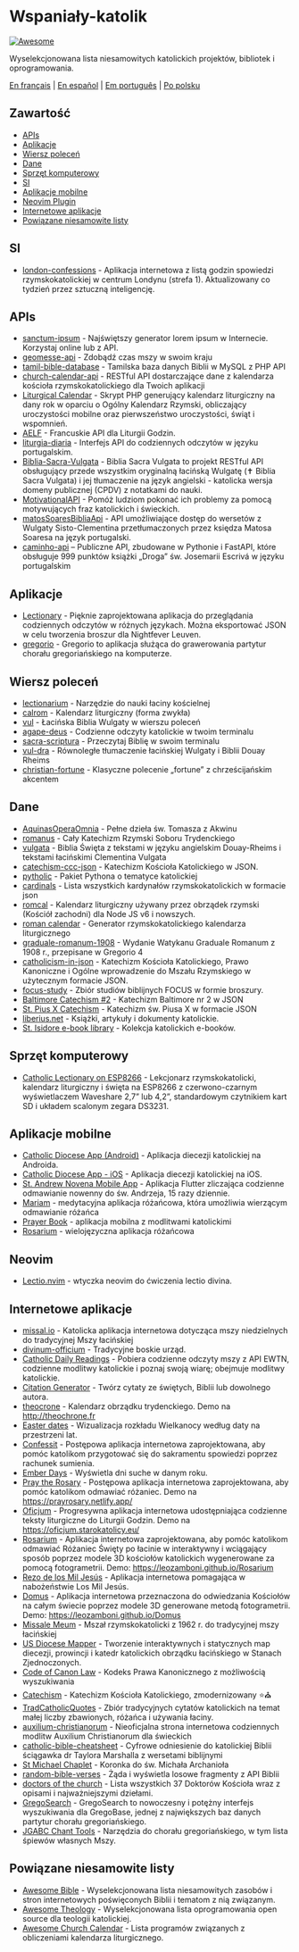 # Wspaniały-katolik

[![Awesome](https://cdn.rawgit.com/sindresorhus/awesome/d7305f38d29fed78fa85652e3a63e154dd8e8829/media/badge.svg)](https://github.com/sindresorhus/awesome)

Wyselekcjonowana lista niesamowitych katolickich projektów, bibliotek i oprogramowania.

[En français](https://github.com/servusdei2018/awesome-catholic/blob/master/README.fr.md) | [En español](https://github.com/servusdei2018/awesome-catholic/blob/master/README.es.md) | [Em português](https://github.com/servusdei2018/awesome-catholic/blob/master/README.pt-br.md) | [Po polsku](https://github.com/servusdei2018/awesome-catholic/blob/master/README.pl-pl.md)

## Zawartość

- [APIs](#apis)
- [Aplikacje](#aplikacje)
- [Wiersz poleceń](#wiersz-poleceń)
- [Dane](#dane)
- [Sprzęt komputerowy](#sprzęt-komputerowy)
- [SI](#si)
- [Aplikacje mobilne](#aplikacje-mobilne)
- [Neovim Plugin](#neovim)
- [Internetowe aplikacje](#internetowe-aplikacje)
- [Powiązane niesamowite listy](#powiązane-niesamowite-listy)

## SI

- [london-confessions](https://github.com/sf17490/london-confessions) - Aplikacja internetowa z listą godzin spowiedzi rzymskokatolickiej w centrum Londynu (strefa 1). Aktualizowany co tydzień przez sztuczną inteligencję.

## APIs

- [sanctum-ipsum](https://github.com/graysonhicks/sanctum-ipsum) - Najświętszy generator lorem ipsum w Internecie. Korzystaj online lub z API.
- [geomesse-api](https://github.com/carpedeum-fr/geomesse-api) - Zdobądź czas mszy w swoim kraju
- [tamil-bible-database](https://github.com/jayarathina/Tamil-Bible-Database) - Tamilska baza danych Biblii w MySQL z PHP API
- [church-calendar-api](https://github.com/igneus/church-calendar-api) - RESTful API dostarczające dane z kalendarza kościoła rzymskokatolickiego dla Twoich aplikacji
- [Liturgical Calendar](https://github.com/Liturgical-Calendar/LiturgicalCalendarAPI) - Skrypt PHP generujący kalendarz liturgiczny na dany rok w oparciu o Ogólny Kalendarz Rzymski, obliczający uroczystości mobilne oraz pierwszeństwo uroczystości, świąt i wspomnień.
- [AELF](https://api.aelf.org/) - Francuskie API dla Liturgii Godzin.
- [liturgia-diaria](https://github.com/Dancrf/liturgia-diaria) - Interfejs API do codziennych odczytów w języku portugalskim.
- [Biblia-Sacra-Vulgata](https://github.com/aseemsavio/Biblia-Sacra-Vulgata) - Biblia Sacra Vulgata to projekt RESTful API obsługujący przede wszystkim oryginalną łacińską Wulgatę (✝️ Biblia Sacra Vulgata) i jej tłumaczenie na język angielski - katolicka wersja domeny publicznej (CPDV) z notatkami do nauki.
- [MotivationalAPI](https://github.com/GomezMig03/MotivationalAPI) - Pomóż ludziom pokonać ich problemy za pomocą motywujących fraz katolickich i świeckich.
- [matosSoaresBibliaApi](https://github.com/edsonbittencourt/matosSoaresBibliaApi) - API umożliwiające dostęp do wersetów z Wulgaty Sisto-Clementina przetłumaczonych przez księdza Matosa Soaresa na język portugalski.
- [caminho-api](https://github.com/ElderFausto/caminho-api) – Publiczne API, zbudowane w Pythonie i FastAPI, które obsługuje 999 punktów książki „Droga” św. Josemarii Escrivá w języku portugalskim

## Aplikacje

- [Lectionary](https://github.com/Dev1an/Lectionary) - Pięknie zaprojektowana aplikacja do przeglądania codziennych odczytów w różnych językach. Można eksportować JSON w celu tworzenia broszur dla Nightfever Leuven.
- [gregorio](https://github.com/gregorio-project/gregorio) - Gregorio to aplikacja służąca do grawerowania partytur chorału gregoriańskiego na komputerze.

## Wiersz poleceń

- [lectionarium](https://github.com/davidrmcharles/lectionarium) - Narzędzie do nauki łaciny kościelnej
- [calrom](https://github.com/calendarium-romanum/calrom) - Kalendarz liturgiczny (forma zwykła)
- [vul](https://github.com/LukeSmithxyz/vul) - Łacińska Biblia Wulgaty w wierszu poleceń
- [agape-deus](https://github.com/ngorden/agape-deus) - Codzienne odczyty katolickie w twoim terminalu
- [sacra-scriptura](https://github.com/ngorden/sacra-scriptura) - Przeczytaj Biblię w swoim terminalu
- [vul-dra](https://github.com/RaynardGerraldo/vul-dra/) - Równoległe tłumaczenie łacińskiej Wulgaty i Biblii Douay Rheims
- [christian-fortune](https://github.com/ngorden/christian-fortune) - Klasyczne polecenie „fortune” z chrześcijańskim akcentem

## Dane

- [AquinasOperaOmnia](https://github.com/Geremia/AquinasOperaOmnia) - Pełne dzieła św. Tomasza z Akwinu
- [romanus](https://github.com/borderstech/romanus) - Cały Katechizm Rzymski Soboru Trydenckiego
- [vulgata](https://github.com/borderstech/vulgata) - Biblia Święta z tekstami w języku angielskim Douay-Rheims i tekstami łacińskimi Clementina Vulgata
- [catechism-ccc-json](https://github.com/nossbigg/catechism-ccc-json) - Katechizm Kościoła Katolickiego w JSON.
- [pytholic](https://github.com/Medromenax/pytholic) - Pakiet Pythona o tematyce katolickiej
- [cardinals](https://github.com/ChrisVo/cardinals) - Lista wszystkich kardynałów rzymskokatolickich w formacie json
- [romcal](https://github.com/romcal/romcal) - Kalendarz liturgiczny używany przez obrządek rzymski (Kościół zachodni) dla Node JS v6 i nowszych.
- [roman calendar](https://github.com/jayarathina/Roman-Calendar) - Generator rzymskokatolickiego kalendarza liturgicznego
- [graduale-romanum-1908](https://github.com/ahinkley/graduale-romanum-1908) - Wydanie Watykanu Graduale Romanum z 1908 r., przepisane w Gregorio 4
- [catholicism-in-json](https://github.com/aseemsavio/catholicism-in-json) - Katechizm Kościoła Katolickiego, Prawo Kanoniczne i Ogólne wprowadzenie do Mszału Rzymskiego w użytecznym formacie JSON.
- [focus-study](https://github.com/rvbcldud/focus-study) - Zbiór studiów biblijnych FOCUS w formie broszury.
- [Baltimore Catechism #2](https://github.com/mattwong97/baltimore-catechism-no-2) - Katechizm Baltimore nr 2 w JSON
- [St. Pius X Catechism](https://github.com/mattwong97/catechism-st-pius-x-frontend) - Katechizm św. Piusa X w formacie JSON
- [liberius.net](http://liberius.net/) - Książki, artykuły i dokumenty katolickie.
- [St. Isidore e-book library](https://isidore.co/calibre/#library_id=CalibreLibrary&panel=book_list) - Kolekcja katolickich e-booków.

## Sprzęt komputerowy

- [Catholic Lectionary on ESP8266](https://github.com/plishman/Catholic-Lectionary-on-ESP8266) - Lekcjonarz rzymskokatolicki, kalendarz liturgiczny i święta na ESP8266 z czerwono-czarnym wyświetlaczem Waveshare 2,7” lub 4,2”, standardowym czytnikiem kart SD i układem scalonym zegara DS3231.

## Aplikacje mobilne

- [Catholic Diocese App (Android)](https://github.com/geerlingguy/Catholic-Diocese-App-Android) - Aplikacja diecezji katolickiej na Androida.
- [Catholic Diocese App - iOS](https://github.com/geerlingguy/Catholic-Diocese-App-iOS) - Aplikacja diecezji katolickiej na iOS.
- [St. Andrew Novena Mobile App](https://github.com/mftruso/st-andrew-novena) - Aplikacja Flutter zliczająca codzienne odmawianie nowenny do św. Andrzeja, 15 razy dziennie.
- [Mariam](https://github.com/aldrinzigmundv/mariam) - medytacyjna aplikacja różańcowa, która umożliwia wierzącym odmawianie różańca
- [Prayer Book](https://codeberg.org/jozo/prayer-book) - aplikacja mobilna z modlitwami katolickimi
- [Rosarium](https://codeberg.org/Krixec/Rosarium) - wielojęzyczna aplikacja różańcowa

## Neovim

- [Lectio.nvim](https://github.com/ngorden/lectio.nvim) - wtyczka neovim do ćwiczenia lectio divina.

## Internetowe aplikacje

- [missal.io](https://github.com/benyanke/missal.io) - Katolicka aplikacja internetowa dotycząca mszy niedzielnych do tradycyjnej Mszy łacińskiej
- [divinum-officium](https://github.com/DivinumOfficium/divinum-officium) - Tradycyjne boskie urząd.
- [Catholic Daily Readings](https://github.com/tbaba007/CatholicDaily) - Pobiera codzienne odczyty mszy z API EWTN, codzienne modlitwy katolickie i poznaj swoją wiarę; obejmuje modlitwy katolickie.
- [Citation Generator](https://github.com/matefs/Citation-Generator) - Twórz cytaty ze świętych, Biblii lub dowolnego autora.
- [theocrone](https://github.com/paucazou/theochrone) - Kalendarz obrządku trydenckiego. Demo na http://theochrone.fr
- [Easter dates](https://easter-dates.gavinr.com/) - Wizualizacja rozkładu Wielkanocy według daty na przestrzeni lat.
- [Confessit](https://github.com/kas-catholic/confessit-web) - Postępowa aplikacja internetowa zaprojektowana, aby pomóc katolikom przygotować się do sakramentu spowiedzi poprzez rachunek sumienia.
- [Ember Days](https://github.com/saint-isidore-guild/ember-days) - Wyświetla dni suche w danym roku.
- [Pray the Rosary](https://github.com/marchiartur/pray-the-rosary) - Postępowa aplikacja internetowa zaprojektowana, aby pomóc katolikom odmawiać różaniec. Demo na https://prayrosary.netlify.app/
- [Oficjum](https://github.com/anna-wro/rkk) - Progresywna aplikacja internetowa udostępniająca codzienne teksty liturgiczne do Liturgii Godzin. Demo na https://oficjum.starokatolicy.eu/
- [Rosarium](https://github.com/leozamboni/Rosarium) - Aplikacja internetowa zaprojektowana, aby pomóc katolikom odmawiać Różaniec Święty po łacinie w interaktywny i wciągający sposób poprzez modele 3D kościołów katolickich wygenerowane za pomocą fotogrametrii. Demo: https://leozamboni.github.io/Rosarium
- [Rezo de los Mil Jesús](https://github.com/emamut/rezo-mil-jesus) - Aplikacja internetowa pomagająca w nabożeństwie Los Mil Jesús.
- [Domus](https://github.com/leozamboni/Domus) - Aplikacja internetowa przeznaczona do odwiedzania Kościołów na całym świecie poprzez modele 3D generowane metodą fotogrametrii. Demo: https://leozamboni.github.io/Domus
- [Missale Meum](https://github.com/mmolenda/missalemeum) - Mszał rzymskokatolicki z 1962 r. do tradycyjnej mszy łacińskiej
- [US Diocese Mapper](https://github.com/kburchfiel/us_diocese_mapper/) - Tworzenie interaktywnych i statycznych map diecezji, prowincji i katedr katolickich obrządku łacińskiego w Stanach Zjednoczonych.
- [Code of Canon Law](https://github.com/shineministry/codeofcanonlaw) - Kodeks Prawa Kanonicznego z możliwością wyszukiwania
- [Catechism](https://github.com/nossbigg/catechism) - Katechizm Kościoła Katolickiego, zmodernizowany ⭐️⛪️
- [TradCatholicQuotes](https://github.com/nonnobisdomine62/tradcathquotes) - Zbiór tradycyjnych cytatów katolickich na temat małej liczby zbawionych, różańca i używania łaciny.
- [auxilium-christianorum](https://github.com/nonnobisdomine62/auxilium-christianorum-frontend) - Nieoficjalna strona internetowa codziennych modlitw Auxilium Christianorum dla świeckich
- [catholic-bible-cheatsheet](https://github.com/nonnobisdomine62/catholic-bible-cheatsheet) - Cyfrowe odniesienie do katolickiej Biblii ściągawka dr Taylora Marshalla z wersetami biblijnymi
- [St Michael Chaplet](https://github.com/port19x/StMichaelChaplet) - Koronka do św. Michała Archanioła
- [random-bible-verses](https://github.com/rat9615/random-bible-verses/) - Żąda i wyświetla losowe fragmenty z API Biblii
- [doctors of the church](https://github.com/masaharumori7/doctors-of-the-church) - Lista wszystkich 37 Doktorów Kościoła wraz z opisami i najważniejszymi dziełami.
- [GregoSearch](https://busca.liturgiacantada.com.br) - GregoSearch to nowoczesny i potężny interfejs wyszukiwania dla GregoBase, jednej z największych baz danych partytur chorału gregoriańskiego.
- [JGABC Chant Tools](https://bbloomf.github.io/jgabc/transcriber.html) - Narzędzia do chorału gregoriańskiego, w tym lista śpiewów własnych Mszy.

## Powiązane niesamowite listy

- [Awesome Bible](https://github.com/awesome-bible/awesome-bible.github.io) - Wyselekcjonowana lista niesamowitych zasobów i stron internetowych poświęconych Biblii i tematom z nią związanym.
- [Awesome Theology](https://github.com/historical-theology/awesome-theology) - Wyselekcjonowana lista oprogramowania open source dla teologii katolickiej.
- [Awesome Church Calendar](https://github.com/calendarium-romanum/awesome-church-calendar) - Lista programów związanych z obliczeniami kalendarza liturgicznego.

